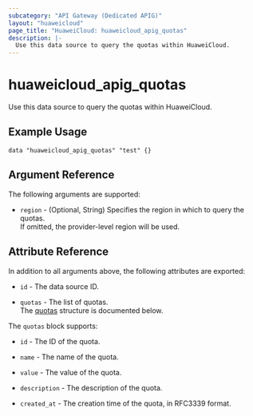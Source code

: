 ```yaml
---
subcategory: "API Gateway (Dedicated APIG)"
layout: "huaweicloud"
page_title: "HuaweiCloud: huaweicloud_apig_quotas"
description: |-
  Use this data source to query the quotas within HuaweiCloud.
---
```


# huaweicloud_apig_quotas

Use this data source to query the quotas within HuaweiCloud.

## Example Usage

```hcl
data "huaweicloud_apig_quotas" "test" {}
```

## Argument Reference

The following arguments are supported:

* `region` - (Optional, String) Specifies the region in which to query the quotas.  
  If omitted, the provider-level region will be used.

## Attribute Reference

In addition to all arguments above, the following attributes are exported:

* `id` - The data source ID.

* `quotas` - The list of quotas.  
  The [quotas](#apig_quotas_attr) structure is documented below.

<a name="apig_quotas_attr"></a>
The `quotas` block supports:

* `id` - The ID of the quota.

* `name` - The name of the quota.

* `value` - The value of the quota.

* `description` - The description of the quota.

* `created_at` - The creation time of the quota, in RFC3339 format.
